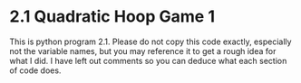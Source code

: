 # 2.1 Quadratic Hoop Game 1
This is python program 2.1. Please do not copy this code exactly, especially not the variable names, but you may reference it to get a rough idea for what I did. I have left out comments so you can deduce what each section of code does.

